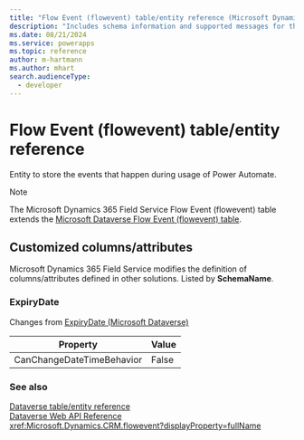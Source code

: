 ```yaml
---
title: "Flow Event (flowevent) table/entity reference (Microsoft Dynamics 365 Field Service)"
description: "Includes schema information and supported messages for the Flow Event (flowevent) table/entity with Microsoft Dynamics 365 Field Service."
ms.date: 08/21/2024
ms.service: powerapps
ms.topic: reference
author: m-hartmann
ms.author: mhart
search.audienceType: 
  - developer
---
```


# Flow Event (flowevent) table/entity reference

Entity to store the events that happen during usage of Power Automate.

> [!NOTE]
> The Microsoft Dynamics 365 Field Service Flow Event (flowevent) table extends the [Microsoft Dataverse Flow Event (flowevent) table](/power-apps/developer/data-platform/reference/entities/flowevent).



## Customized columns/attributes

Microsoft Dynamics 365 Field Service modifies the definition of columns/attributes defined in other solutions. Listed by **SchemaName**.

### <a name="BKMK_ExpiryDate"></a> ExpiryDate

Changes from [ExpiryDate (Microsoft Dataverse)](/power-apps/developer/data-platform/reference/entities/flowevent#BKMK_ExpiryDate)

|Property|Value|
|---|---|
|CanChangeDateTimeBehavior|False|




### See also

[Dataverse table/entity reference](../about-entity-reference.md)  
[Dataverse Web API Reference](/power-apps/developer/data-platform/webapi/reference/about)   
<xref:Microsoft.Dynamics.CRM.flowevent?displayProperty=fullName>
